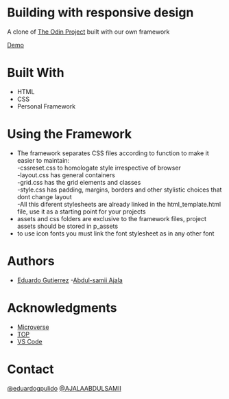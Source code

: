 # Building with responsive design

A clone of [The Odin Project](https://www.theodinproject.com/courses/html5-and-css3#basic-html-page-structure) built with our own framework

[Demo](https://raw.githack.com/fedgut/web_framework/create_framework/styles_display.html)

# Built With

- HTML
- CSS
- Personal Framework

# Using the Framework

- The framework separates CSS files according to function to make it easier to maintain:
  <br>-cssreset.css to homologate style irrespective of browser
  <br>-layout.css has general containers
  <br>-grid.css has the grid elements and classes
  <br>-style.css has padding, margins, borders and other stylistic choices that dont change layout <br>
  -All this diferent stylesheets are already linked in the html_template.html file, use it as a starting point for your projects
- assets and css folders are exclusive to the framework files, project assets should be stored in p_assets
- to use icon fonts you must link the font stylesheet as in any other font

# Authors

- [Eduardo Gutierrez](https://github.com/fedgut) -[Abdul-samii Ajala](https://github.com/jalasem)

# Acknowledgments

- [Microverse](https://microverse.org)
- [TOP](https://www.theodinproject.com/courses/html5-and-css3#basic-html-page-structure)
- [VS Code](https://code.visualstudio.com/)

# Contact

[@eduardogpulido](https://twitter.com/eduardogpulido)
[@AJALAABDULSAMII](https://twitter.com/AJALAABDULSAMII)
